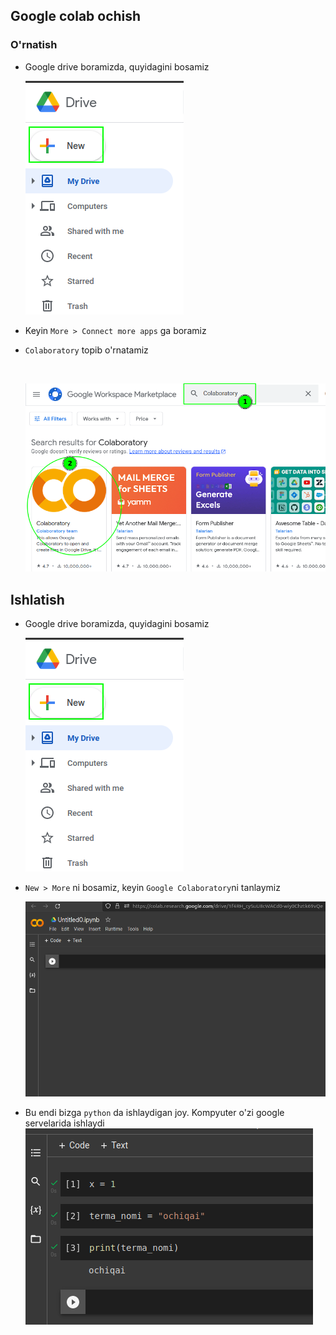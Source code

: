 ## Google colab ochish


### O'rnatish
- Google drive boramizda, quyidagini bosamiz

  ![img.png](img.png)

- Keyin `More > Connect more apps` ga boramiz
- `Colaboratory` topib o'rnatamiz

  <br>

  ![img_1.png](img_1.png)


## Ishlatish

- Google drive boramizda, quyidagini bosamiz

  ![img.png](img.png)

- `New > More` ni bosamiz, keyin `Google Colaboratory`ni tanlaymiz

  ![img_2.png](img_2.png)  

- Bu endi bizga `python` da ishlaydigan joy. Kompyuter o'zi google servelarida ishlaydi
  ![img_3.png](img_3.png)



